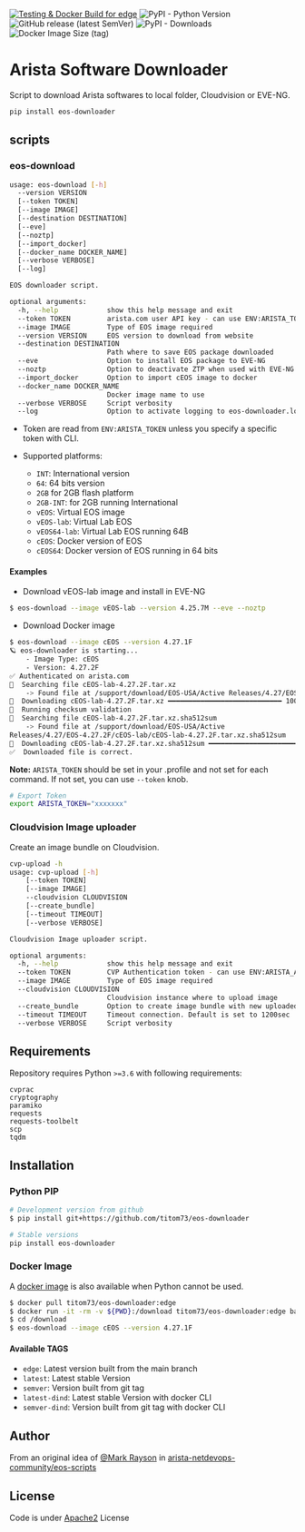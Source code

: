 [![Testing & Docker Build for edge](https://github.com/titom73/eos-downloader/actions/workflows/push-to-main.yml/badge.svg)](https://github.com/titom73/eos-downloader/actions/workflows/push-to-main.yml) ![PyPI - Python Version](https://img.shields.io/pypi/pyversions/eos-downloader) ![GitHub release (latest SemVer)](https://img.shields.io/github/v/release/titom73/arista-downloader) ![PyPI - Downloads](https://img.shields.io/pypi/dm/eos-downloader) ![Docker Image Size (tag)](https://img.shields.io/docker/image-size/titom73/eos-downloader/edge)

# Arista Software Downloader

Script to download Arista softwares to local folder, Cloudvision or EVE-NG.

```bash
pip install eos-downloader
```

## scripts

### eos-download

```bash
usage: eos-download [-h]
  --version VERSION
  [--token TOKEN]
  [--image IMAGE]
  [--destination DESTINATION]
  [--eve]
  [--noztp]
  [--import_docker]
  [--docker_name DOCKER_NAME]
  [--verbose VERBOSE]
  [--log]

EOS downloader script.

optional arguments:
  -h, --help            show this help message and exit
  --token TOKEN         arista.com user API key - can use ENV:ARISTA_TOKEN
  --image IMAGE         Type of EOS image required
  --version VERSION     EOS version to download from website
  --destination DESTINATION
                        Path where to save EOS package downloaded
  --eve                 Option to install EOS package to EVE-NG
  --noztp               Option to deactivate ZTP when used with EVE-NG
  --import_docker       Option to import cEOS image to docker
  --docker_name DOCKER_NAME
                        Docker image name to use
  --verbose VERBOSE     Script verbosity
  --log                 Option to activate logging to eos-downloader.log file
```

- Token are read from `ENV:ARISTA_TOKEN` unless you specify a specific token with CLI.

- Supported platforms:

  - `INT`: International version
  - `64`: 64 bits version
  - `2GB` for 2GB flash platform
  - `2GB-INT`: for 2GB running International
  - `vEOS`: Virtual EOS image
  - `vEOS-lab`: Virtual Lab EOS
  - `vEOS64-lab`: Virtual Lab EOS running 64B
  - `cEOS`: Docker version of EOS
  - `cEOS64`: Docker version of EOS running in 64 bits

#### Examples

- Download vEOS-lab image and install in EVE-NG

```bash
$ eos-download --image vEOS-lab --version 4.25.7M --eve --noztp
```

- Download Docker image

```bash
$ eos-download --image cEOS --version 4.27.1F
🪐 eos-downloader is starting...
    - Image Type: cEOS
    - Version: 4.27.2F
✅ Authenticated on arista.com
🔎  Searching file cEOS-lab-4.27.2F.tar.xz
    -> Found file at /support/download/EOS-USA/Active Releases/4.27/EOS-4.27.2F/cEOS-lab/cEOS-lab-4.27.2F.tar.xz
💾  Downloading cEOS-lab-4.27.2F.tar.xz ━━━━━━━━━━━━━━━━━━━━━━━━━━━━ 100.0% • 17.1 MB/s • 451.6/451.6 MB • 0:00:19 •
🚀  Running checksum validation
🔎  Searching file cEOS-lab-4.27.2F.tar.xz.sha512sum
    -> Found file at /support/download/EOS-USA/Active
Releases/4.27/EOS-4.27.2F/cEOS-lab/cEOS-lab-4.27.2F.tar.xz.sha512sum
💾  Downloading cEOS-lab-4.27.2F.tar.xz.sha512sum ━━━━━━━━━━━━━━━━━━━━━━━━━━━ 100.0% • ? • 154/154 bytes • 0:00:00 •
✅  Downloaded file is correct.
```

__Note:__ `ARISTA_TOKEN` should be set in your .profile and not set for each command. If not set, you can use `--token` knob.

```bash
# Export Token
export ARISTA_TOKEN="xxxxxxx"
```

### Cloudvision Image uploader

Create an image bundle on Cloudvision.

```bash
cvp-upload -h
usage: cvp-upload [-h]
    [--token TOKEN]
    [--image IMAGE]
    --cloudvision CLOUDVISION
    [--create_bundle]
    [--timeout TIMEOUT]
    [--verbose VERBOSE]

Cloudvision Image uploader script.

optional arguments:
  -h, --help            show this help message and exit
  --token TOKEN         CVP Authentication token - can use ENV:ARISTA_AVD_CV_TOKEN
  --image IMAGE         Type of EOS image required
  --cloudvision CLOUDVISION
                        Cloudvision instance where to upload image
  --create_bundle       Option to create image bundle with new uploaded image
  --timeout TIMEOUT     Timeout connection. Default is set to 1200sec
  --verbose VERBOSE     Script verbosity
```

## Requirements

Repository requires Python `>=3.6` with following requirements:

```requirements
cvprac
cryptography
paramiko
requests
requests-toolbelt
scp
tqdm
```

## Installation

### Python PIP

```bash
# Development version from github
$ pip install git+https://github.com/titom73/eos-downloader

# Stable versions
pip install eos-downloader
```

<!-- ### Poetry

Deactivated since pyproject.toml is first source for pip and do not cover script section of setup.py

```bash
# Install dependencies
poetry install

# Run script
poetry run python <script>
``` -->
### Docker Image

A [docker image](https://hub.docker.com/repository/docker/titom73/eos-downloader/tags?page=1&ordering=last_updated) is also available when Python cannot be used.

```bash
$ docker pull titom73/eos-downloader:edge
$ docker run -it -rm -v ${PWD}:/download titom73/eos-downloader:edge bash
$ cd /download
$ eos-download --image cEOS --version 4.27.1F
```
#### Available TAGS

- `edge`: Latest version built from the main branch
- `latest`: Latest stable Version
- `semver`: Version built from git tag
- `latest-dind`: Latest stable Version with docker CLI
- `semver-dind`: Version built from git tag with docker CLI

## Author

From an original idea of [@Mark Rayson](https://github.com/Sparky-python) in [arista-netdevops-community/eos-scripts](https://github.com/arista-netdevops-community/eos-scripts)

## License

Code is under [Apache2](LICENSE) License
